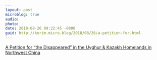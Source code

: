 ```yaml
---
layout: post
microblog: true
audio: 
photo: 
date: 2018-08-26 09:22:45 -0800
guid: http://kerim.micro.blog/2018/08/26/a-petition-for.html
---
```

[A Petition for “the Disappeared” in the Uyghur & Kazakh Homelands in Northwest China](https://www.change.org/p/a-petition-for-the-disappeared-in-the-uyghur-kazakh-homelands-in-northwest-china?recruiter=48896603&utm_source=share_petition&utm_medium=copylink&utm_campaign=psf_combo_share_abi.pacific_abi_gmail_send.variation.pacific_email_copy_en_gb_3.control.pacific_email_copy_en_us_3.control.lightning_share_by_medium.share_by_medium)

